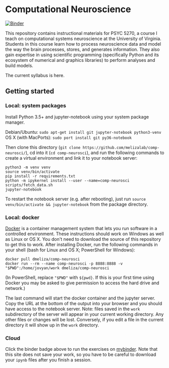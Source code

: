
# Computational Neuroscience

[![Binder](https://mybinder.org/badge.svg)](https://mybinder.org/v2/gh/melizalab/comp-neurosci.git/master)

This repository contains instructional materials for PSYC 5270, a course I teach on computational systems neuroscience at the University of Virginia. Students in this course learn how to process neuroscience data and model the way the brain processes, stores, and generates information. They also gain expertise in using scientific programming (specifically Python and its ecosystem of numerical and graphics libraries) to perform analyses and build models.

The current syllabus is here.

## Getting started

### Local: system packages

Install Python 3.5+ and jupyter-notebook using your system package manager.

Debian/Ubuntu: `sudo apt-get install git jupyter-notebook python3-venv`
OS X (with MacPorts): `sudo port install git py36-notebook`

Then clone this directory (`git clone https://github.com/melizalab/comp-neurosci/`), cd into it (`cd comp-neurosci`), and run the following commands to create a virtual environment and link it to your notebook server:

``` shell
python3 -m venv venv
source venv/bin/activate
pip install -r requirements.txt
python -m ipykernel install --user --name=comp-neurosci
scripts/fetch_data.sh
jupyter-notebook
```

To restart the notebook server (e.g. after rebooting), just run `source venv/bin/activate && jupyter-notebook` from the package directory.

### Local: docker

[Docker](https://docker.com) is a container management system that lets you run software in a controlled environment. These instructions should work on Windows as well as Linux or OS X. You don't need to download the source of this repository to get this to work. After installing Docker, run the following commands in your shell (bash for Linux and OS X; PowerShell for Windows):

``` shell
docker pull dmeliza/comp-neurosci
docker run --rm --name comp-neurosci -p 8888:8888 -v "$PWD":/home/jovyan/work dmeliza/comp-neurosci
```

(In PowerShell, replace `"$PWD"` with `${pwd}`. If this is your first time using Docker you may be asked to give permission to access the hard drive and network.)

The last command will start the docker container and the jupyter server. Copy the URL at the bottom of the output into your browser and you should have access to the notebook server. Note: files saved in the `work` subdirectory of the server will appear in your current working directory. Any other files or changes will be lost. Conversely, if you edit a file in the current directory it will show up in the `work` directory.

### Cloud

Click the binder badge above to run the exercises on [mybinder](https://mybinder.org). Note that this site does not save your work, so you have to be careful to download your `ipynb` files after you finish a session.
